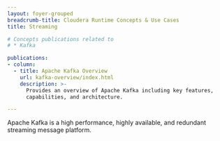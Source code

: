 ```yaml
---
layout: foyer-grouped
breadcrumb-title: Cloudera Runtime Concepts & Use Cases
title: Streaming

# Concepts publications related to
# * Kafka

publications:
- column:
  - title: Apache Kafka Overview
    url: kafka-overview/index.html
    description: >-
      Provides an overview of Apache Kafka including key features,
      capabilities, and architecture.

---
```


Apache Kafka is a high performance, highly available, and redundant
streaming message platform.

